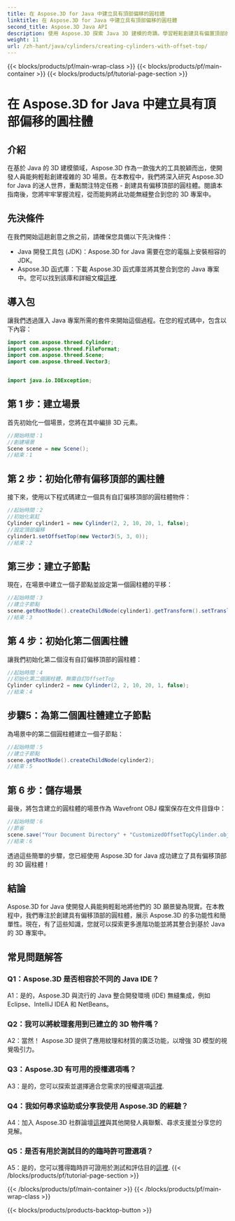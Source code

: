 ```yaml
---
title: 在 Aspose.3D for Java 中建立具有頂部偏移的圓柱體
linktitle: 在 Aspose.3D for Java 中建立具有頂部偏移的圓柱體
second_title: Aspose.3D Java API
description: 使用 Aspose.3D 探索 Java 3D 建模的奇蹟。學習輕鬆創建具有偏置頂部的迷人圓柱體。
weight: 11
url: /zh-hant/java/cylinders/creating-cylinders-with-offset-top/
---
```


{{< blocks/products/pf/main-wrap-class >}}
{{< blocks/products/pf/main-container >}}
{{< blocks/products/pf/tutorial-page-section >}}

# 在 Aspose.3D for Java 中建立具有頂部偏移的圓柱體

## 介紹

在基於 Java 的 3D 建模領域，Aspose.3D 作為一款強大的工具脫穎而出，使開發人員能夠輕鬆創建複雜的 3D 場景。在本教程中，我們將深入研究 Aspose.3D for Java 的迷人世界，重點關注特定任務 - 創建具有偏移頂部的圓柱體。閱讀本指南後，您將牢牢掌握流程，從而能夠將此功能無縫整合到您的 3D 專案中。

## 先決條件

在我們開始這趟創意之旅之前，請確保您具備以下先決條件：

- Java 開發工具包 (JDK)：Aspose.3D for Java 需要在您的電腦上安裝相容的 JDK。
-  Aspose.3D 函式庫：下載 Aspose.3D 函式庫並將其整合到您的 Java 專案中。您可以找到該庫和詳細文檔[這裡](https://releases.aspose.com/3d/java/).

## 導入包

讓我們透過匯入 Java 專案所需的套件來開始這個過程。在您的程式碼中，包含以下內容：

```java
import com.aspose.threed.Cylinder;
import com.aspose.threed.FileFormat;
import com.aspose.threed.Scene;
import com.aspose.threed.Vector3;


import java.io.IOException;
```

## 第 1 步：建立場景

首先初始化一個場景，您將在其中編排 3D 元素。

```java
//開始時間：1
//創建場景
Scene scene = new Scene();
//結束：1
```

## 第 2 步：初始化帶有偏移頂部的圓柱體

接下來，使用以下程式碼建立一個具有自訂偏移頂部的圓柱體物件：

```java
//起始時間：2
//初始化氣缸
Cylinder cylinder1 = new Cylinder(2, 2, 10, 20, 1, false);
//設定頂部偏移
cylinder1.setOffsetTop(new Vector3(5, 3, 0));
//結束：2
```

## 第三步：建立子節點

現在，在場景中建立一個子節點並設定第一個圓柱體的平移：

```java
//起始時間：3
//建立子節點
scene.getRootNode().createChildNode(cylinder1).getTransform().setTranslation(10, 0, 0);
//結束：3
```

## 第 4 步：初始化第二個圓柱體

讓我們初始化第二個沒有自訂偏移頂部的圓柱體：

```java
//起始時間：4
//初始化第二個圓柱體，無需自訂OffsetTop
Cylinder cylinder2 = new Cylinder(2, 2, 10, 20, 1, false);
//結束：4
```

## 步驟5：為第二個圓柱體建立子節點

為場景中的第二個圓柱體建立一個子節點：

```java
//起始時間：5
//建立子節點
scene.getRootNode().createChildNode(cylinder2);
//結束：5
```

## 第 6 步：儲存場景

最後，將包含建立的圓柱體的場景作為 Wavefront OBJ 檔案保存在文件目錄中：

```java
//起始時間：6
//節省
scene.save("Your Document Directory" + "CustomizedOffsetTopCylinder.obj", FileFormat.WAVEFRONTOBJ);
//結束：6
```

透過這些簡單的步驟，您已經使用 Aspose.3D for Java 成功建立了具有偏移頂部的 3D 圓柱體！

## 結論

Aspose.3D for Java 使開發人員能夠輕鬆地將他們的 3D 願景變為現實。在本教程中，我們專注於創建具有偏移頂部的圓柱體，展示 Aspose.3D 的多功能性和簡單性。現在，有了這些知識，您就可以探索更多進階功能並將其整合到基於 Java 的 3D 專案中。

## 常見問題解答

### Q1：Aspose.3D 是否相容於不同的 Java IDE？

A1：是的，Aspose.3D 與流行的 Java 整合開發環境 (IDE) 無縫集成，例如 Eclipse、IntelliJ IDEA 和 NetBeans。

### Q2：我可以將紋理套用到已建立的 3D 物件嗎？

A2：當然！ Aspose.3D 提供了應用紋理和材質的廣泛功能，以增強 3D 模型的視覺吸引力。

### Q3：Aspose.3D 有可用的授權選項嗎？

A3：是的，您可以探索並選擇適合您需求的授權選項[這裡](https://purchase.aspose.com/buy).

### Q4：我如何尋求協助或分享我使用 Aspose.3D 的經驗？

 A4：加入 Aspose.3D 社群論壇[這裡](https://forum.aspose.com/c/3d/18)與其他開發人員聯繫、尋求支援並分享您的見解。

### Q5：是否有用於測試目的的臨時許可證選項？

 A5：是的，您可以獲得臨時許可證用於測試和評估目的[這裡](https://purchase.aspose.com/temporary-license/).
{{< /blocks/products/pf/tutorial-page-section >}}

{{< /blocks/products/pf/main-container >}}
{{< /blocks/products/pf/main-wrap-class >}}

{{< blocks/products/products-backtop-button >}}

